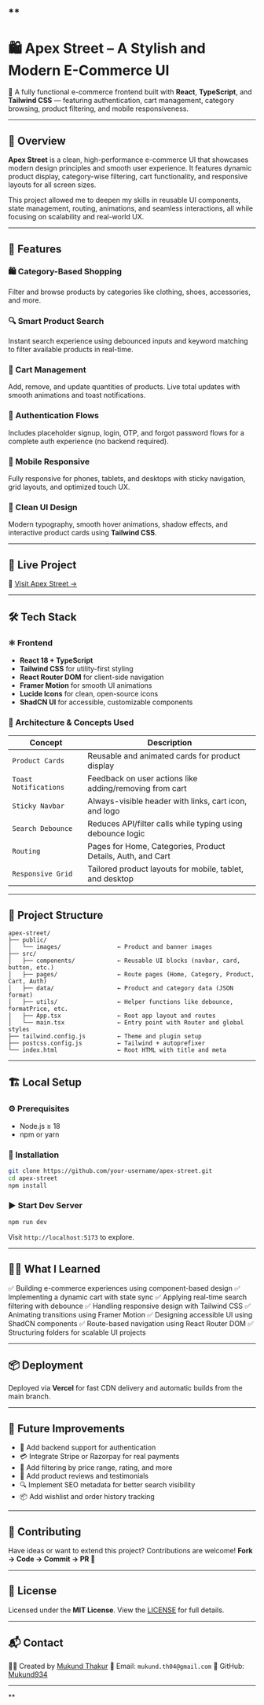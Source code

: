 **
---

# 🛍️ Apex Street – A Stylish and Modern E-Commerce UI

🛒 A fully functional e-commerce frontend built with **React**, **TypeScript**, and **Tailwind CSS** — featuring authentication, cart management, category browsing, product filtering, and mobile responsiveness.

---

## 📖 Overview

**Apex Street** is a clean, high-performance e-commerce UI that showcases modern design principles and smooth user experience. It features dynamic product display, category-wise filtering, cart functionality, and responsive layouts for all screen sizes.

This project allowed me to deepen my skills in reusable UI components, state management, routing, animations, and seamless interactions, all while focusing on scalability and real-world UX.

---

## 🌟 Features

### 🛍️ Category-Based Shopping

Filter and browse products by categories like clothing, shoes, accessories, and more.

### 🔍 Smart Product Search

Instant search experience using debounced inputs and keyword matching to filter available products in real-time.

### 🛒 Cart Management

Add, remove, and update quantities of products. Live total updates with smooth animations and toast notifications.

### 🔐 Authentication Flows

Includes placeholder signup, login, OTP, and forgot password flows for a complete auth experience (no backend required).

### 📱 Mobile Responsive

Fully responsive for phones, tablets, and desktops with sticky navigation, grid layouts, and optimized touch UX.

### 🎨 Clean UI Design

Modern typography, smooth hover animations, shadow effects, and interactive product cards using **Tailwind CSS**.

---

## 🚀 Live Project

🔗 [Visit Apex Street →](https://apex-street.vercel.app/)


---

## 🛠️ Tech Stack

### ⚛️ Frontend

* **React 18 + TypeScript**
* **Tailwind CSS** for utility-first styling
* **React Router DOM** for client-side navigation
* **Framer Motion** for smooth UI animations
* **Lucide Icons** for clean, open-source icons
* **ShadCN UI** for accessible, customizable components

### 🧠 Architecture & Concepts Used

| Concept               | Description                                                 |
| --------------------- | ----------------------------------------------------------- |
| `Product Cards`       | Reusable and animated cards for product display             |
| `Toast Notifications` | Feedback on user actions like adding/removing from cart     |
| `Sticky Navbar`       | Always-visible header with links, cart icon, and logo       |
| `Search Debounce`     | Reduces API/filter calls while typing using debounce logic  |
| `Routing`             | Pages for Home, Categories, Product Details, Auth, and Cart |
| `Responsive Grid`     | Tailored product layouts for mobile, tablet, and desktop    |

---

## 📁 Project Structure

```
apex-street/
├── public/
│   └── images/                ← Product and banner images
├── src/
│   ├── components/            ← Reusable UI blocks (navbar, card, button, etc.)
│   ├── pages/                 ← Route pages (Home, Category, Product, Cart, Auth)
│   ├── data/                  ← Product and category data (JSON format)
│   ├── utils/                 ← Helper functions like debounce, formatPrice, etc.
│   ├── App.tsx                ← Root app layout and routes
│   └── main.tsx               ← Entry point with Router and global styles
├── tailwind.config.js         ← Theme and plugin setup
├── postcss.config.js          ← Tailwind + autoprefixer
└── index.html                 ← Root HTML with title and meta
```

---

## 🏗️ Local Setup

### ⚙️ Prerequisites

* Node.js ≥ 18
* npm or yarn

### 🔧 Installation

```bash
git clone https://github.com/your-username/apex-street.git
cd apex-street
npm install
```

### ▶️ Start Dev Server

```bash
npm run dev
```

Visit `http://localhost:5173` to explore.

---

## 🧑‍💻 What I Learned

✅ Building e-commerce experiences using component-based design
✅ Implementing a dynamic cart with state sync
✅ Applying real-time search filtering with debounce
✅ Handling responsive design with Tailwind CSS
✅ Animating transitions using Framer Motion
✅ Designing accessible UI using ShadCN components
✅ Route-based navigation using React Router DOM
✅ Structuring folders for scalable UI projects

---

## 📦 Deployment

Deployed via **Vercel** for fast CDN delivery and automatic builds from the main branch.

---

## 🎯 Future Improvements

* 🔐 Add backend support for authentication
* 💳 Integrate Stripe or Razorpay for real payments
* 🧠 Add filtering by price range, rating, and more
* 📝 Add product reviews and testimonials
* 🔍 Implement SEO metadata for better search visibility
* 📦 Add wishlist and order history tracking

---

## 🤝 Contributing

Have ideas or want to extend this project? Contributions are welcome!
**Fork → Code → Commit → PR 🚀**

---

## 📜 License

Licensed under the **MIT License**.
View the [LICENSE](./LICENSE) for full details.

---

## 📬 Contact

👨‍💻 Created by [Mukund Thakur](https://github.com/Mukund934)
📩 Email: `mukund.th04@gmail.com`
🔗 GitHub: [Mukund934](https://github.com/Mukund934)

---

**

